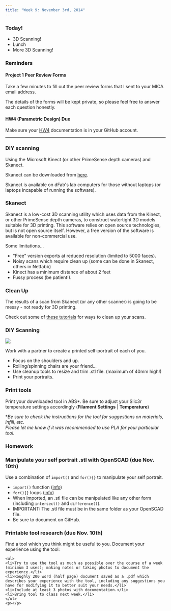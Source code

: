 ```yaml
---
title: "Week 9: November 3rd, 2014"
---
```


### Today!

* 3D Scanning!
* Lunch
* More 3D Scanning!

### Reminders

#### Project 1 Peer Review Forms

Take a few minutes to fill out the peer review forms that I sent to your MICA email address.

The details of the forms will be kept private, so please feel free to answer each question honestly.

#### HW4 (Parametric Design) Due

Make sure your [HW4]({{urls.base_path}}weeks/08#toc_13) documentation is in your GitHub account.

---

### DIY scanning

Using the Microsoft Kinect (or other PrimeSense depth cameras) and Skanect.

Skanect can be downloaded from [here](http://skanect.occipital.com/).

Skanect is available on dFab's lab computers for those without laptops (or laptops incapable of running the software).

### Skanect

Skanect is a low-cost 3D scanning utility which uses data from the Kinect, or other PrimeSense depth cameras, to construct watertight 3D models suitable for 3D printing. This software relies on open source technologies, but is not open source itself. However, a free version of the software is available for non-commercial use.

Some limitations...

* "Free" version exports at reduced resolution (limited to 5000 faces).
* Noisy scans which require clean up (some can be done in Skanect, others in Netfabb)
* Kinect has a minimum distance of about 2 feet
* Fussy process (be patient!).

### Clean Up

The results of a scan from Skanect (or any other scanner) is going to be messy -
not ready for 3D printing.

Check out some of [these tutorials](https://www.youtube.com/user/Skanect/videos) for ways to clean up your scans.

### DIY Scanning

<img class="img-responsive" src="{{{ urls.media }}}/weeks/09/hansolo.png" />

Work with a partner to create a printed self-portrait of each of you.

* Focus on the shoulders and up.
* Rolling/spinning chairs are your friend...
* Use cleanup tools to resize and trim .stl file. (maximum of 40mm high!)
* Print your portraits.

### Print tools

Print your downloaded tool in ABS\*. Be sure to adjust your Slic3r temperature settings accordingly (**Filament Settings** | **Temperature**)

\**Be sure to check the instructions for the tool for suggestions on materials, infill, etc.  
Please let me know if it was recommended to use PLA for your particular tool.*

### Homework

<div class="well" name="homework">
	<h3>Manipulate your self portrait .stl with OpenSCAD (due Nov. 10th)</h3>
	<p>Use a combination of <code>import()</code> and <code>for(){}</code> to manipulate your self portrait.</p>
	<ul>
		<li><code>import()</code> function (<a href="http://en.wikibooks.org/wiki/OpenSCAD_User_Manual/STL_Import_and_Export">info</a>)</li>
		<li><code>for(){}</code> loops (<a href="http://www.spolearninglab.com/curriculum/lessonPlans/hacking/resources/software/3d/openscad/openscad_loops.html">info</a>)</li>
		<li>When imported, an .stl file can be manipulated like any other form (including <code>intersect()</code> and <code>difference()</code>).</li>
		<li>IMPORTANT: The .stl file must be in the same folder as your OpenSCAD file.</li>
		<li>Be sure to document on GitHub.</li>
	</ul>
	<p></p>
	<h3>Printable tool research (due Nov. 10th)</h3>
	<p>Find a tool which you think might be useful to you. Document your experience using the tool:</p>

	<ul>
	<li>Try to use the tool as much as possible over the course of a week (minimum 3 uses); making notes or taking photos to document the experience.</li>
	<li>Roughly 200 word (half page) document saved as a .pdf which describes your experience with the tool, including any suggestions you have for modifying it to better suit your needs.</li>
	<li>Include at least 3 photos with documentation.</li>
	<li>Bring tool to class next week.</li>
	</ul>
	<p></p>
</div>
